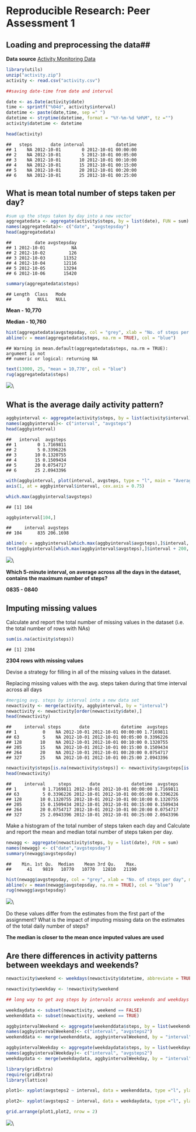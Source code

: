 # Reproducible Research: Peer Assessment 1


## Loading and preprocessing the data##

**Data source** [Activity Monitoring Data](https://d396qusza40orc.cloudfront.net/repdata%2Fdata%2Factivity.zip)


```r
library(utils)
unzip("activity.zip")
activity <- read.csv("activity.csv")

##saving date-time from date and interval

date <- as.Date(activity$date)
time <- sprintf("%04d", activity$interval)
datetime <- paste(date,time, sep =" ")
datetime <- strptime(datetime, format = "%Y-%m-%d %H%M", tz ="")
activity$datetime <- datetime

head(activity)
```

```
##   steps       date interval            datetime
## 1    NA 2012-10-01        0 2012-10-01 00:00:00
## 2    NA 2012-10-01        5 2012-10-01 00:05:00
## 3    NA 2012-10-01       10 2012-10-01 00:10:00
## 4    NA 2012-10-01       15 2012-10-01 00:15:00
## 5    NA 2012-10-01       20 2012-10-01 00:20:00
## 6    NA 2012-10-01       25 2012-10-01 00:25:00
```

 

## What is mean total number of steps taken per day?

```r
#sum up the steps taken by day into a new vector
aggregatedata <- aggregate(activity$steps, by = list(date), FUN = sum)
names(aggregatedata)<- c("date", "avgstepsday")
head(aggregatedata)
```

```
##         date avgstepsday
## 1 2012-10-01          NA
## 2 2012-10-02         126
## 3 2012-10-03       11352
## 4 2012-10-04       12116
## 5 2012-10-05       13294
## 6 2012-10-06       15420
```

```r
summary(aggregatedata$steps)
```

```
## Length  Class   Mode 
##      0   NULL   NULL
```


**Mean    - 10,770**

**Median  - 10,760**



```r
hist(aggregatedata$avgstepsday, col = "grey", xlab = "No. of steps per day", main = "No. of steps per day")
abline(v = mean(aggregatedata$steps, na.rm = TRUE), col = "blue")
```

```
## Warning in mean.default(aggregatedata$steps, na.rm = TRUE): argument is not
## numeric or logical: returning NA
```

```r
text(13000, 25, "mean = 10,770", col = "blue")
rug(aggregatedata$steps)
```

![](PA1_template_files/figure-html/unnamed-chunk-3-1.png)\



## What is the average daily activity pattern?


```r
aggbyinterval <- aggregate(activity$steps, by = list(activity$interval), FUN = mean, na.rm = TRUE)
names(aggbyinterval)<- c("interval", "avgsteps")
head(aggbyinterval)
```

```
##   interval  avgsteps
## 1        0 1.7169811
## 2        5 0.3396226
## 3       10 0.1320755
## 4       15 0.1509434
## 5       20 0.0754717
## 6       25 2.0943396
```

```r
with(aggbyinterval, plot(interval, avgsteps, type = "l", main = "Average Daily Activity", xaxt = "n"))
axis(1, at = aggbyinterval$interval, cex.axis = 0.75)

which.max(aggbyinterval$avgsteps)
```

```
## [1] 104
```

```r
aggbyinterval[104,]
```

```
##     interval avgsteps
## 104      835 206.1698
```

```r
abline(v = aggbyinterval[which.max(aggbyinterval$avgsteps),]$interval, col = "blue", lwd = 2)
text(aggbyinterval[which.max(aggbyinterval$avgsteps),]$interval + 200, 200, "max at 0835 = 206.17", col = "blue")
```

![](PA1_template_files/figure-html/unnamed-chunk-4-1.png)\

**Which 5-minute interval, on average across all the days in the dataset, contains the maximum number of steps?**

**0835 - 0840**


## Imputing missing values

Calculate and report the total number of missing values in the dataset (i.e. the total number of rows with NAs)


```r
sum(is.na(activity$steps))
```

```
## [1] 2304
```


**2304 rows with missing values**

Devise a strategy for filling in all of the missing values in the dataset. 

Replacing missing values with the avg. steps taken during that time interval across all days


```r
#merging avg. steps by interval into a new data set
newactivity <- merge(activity, aggbyinterval, by = "interval")
newactivity <- newactivity[order(newactivity$date),]
head(newactivity)
```

```
##     interval steps       date            datetime  avgsteps
## 1          0    NA 2012-10-01 2012-10-01 00:00:00 1.7169811
## 63         5    NA 2012-10-01 2012-10-01 00:05:00 0.3396226
## 128       10    NA 2012-10-01 2012-10-01 00:10:00 0.1320755
## 205       15    NA 2012-10-01 2012-10-01 00:15:00 0.1509434
## 264       20    NA 2012-10-01 2012-10-01 00:20:00 0.0754717
## 327       25    NA 2012-10-01 2012-10-01 00:25:00 2.0943396
```

```r
newactivity$steps[is.na(newactivity$steps)] <- newactivity$avgsteps[is.na(newactivity$steps)]
head(newactivity)
```

```
##     interval     steps       date            datetime  avgsteps
## 1          0 1.7169811 2012-10-01 2012-10-01 00:00:00 1.7169811
## 63         5 0.3396226 2012-10-01 2012-10-01 00:05:00 0.3396226
## 128       10 0.1320755 2012-10-01 2012-10-01 00:10:00 0.1320755
## 205       15 0.1509434 2012-10-01 2012-10-01 00:15:00 0.1509434
## 264       20 0.0754717 2012-10-01 2012-10-01 00:20:00 0.0754717
## 327       25 2.0943396 2012-10-01 2012-10-01 00:25:00 2.0943396
```


Make a histogram of the total number of steps taken each day and Calculate and report the mean and median total number of steps taken per day. 


```r
newagg <- aggregate(newactivity$steps, by = list(date), FUN = sum)
names(newagg) <- c("date","avgstepsday")
summary(newagg$avgstepsday)
```

```
##    Min. 1st Qu.  Median    Mean 3rd Qu.    Max. 
##      41    9819   10770   10770   12810   21190
```

```r
hist(newagg$avgstepsday, col = "grey", xlab = "No. of steps per day", main = "No. of steps per day")
abline(v = mean(newagg$avgstepsday, na.rm = TRUE), col = "blue")
rug(newagg$avgstepsday)
```

![](PA1_template_files/figure-html/unnamed-chunk-7-1.png)\

Do these values differ from the estimates from the first part of the assignment? What is the impact of imputing missing data on the estimates of the total daily number of steps?

**The median is closer to the mean once imputed values are used**

## Are there differences in activity patterns between weekdays and weekends?



```r
newactivity$weekend <- weekdays(newactivity$datetime, abbreviate = TRUE) == "Sun" | weekdays(newactivity$datetime, abbreviate = TRUE) == "Sat"

newactivity$weekday <- !newactivity$weekend

## long way to get avg steps by intervals across weekends and weekdays separately. Still learning how to create functions so this is all a bit manual. 

weekdaydata <- subset(newactivity, weekend == FALSE)
weekenddata <- subset(newactivity, weekend == TRUE)

aggbyintervalWeekend <- aggregate(weekenddata$steps, by = list(weekenddata$interval), FUN = mean, na.rm = TRUE)
names(aggbyintervalWeekend)<- c("interval", "avgsteps2")
weekenddata <- merge(weekenddata, aggbyintervalWeekend, by = "interval")

aggbyintervalWeekday <- aggregate(weekdaydata$steps, by = list(weekdaydata$interval), FUN = mean, na.rm = TRUE)
names(aggbyintervalWeekday)<- c("interval", "avgsteps2")
weekdaydata <- merge(weekdaydata, aggbyintervalWeekday, by = "interval")

library(gridExtra)
require(gridExtra)
library(lattice)

plot1<- xyplot(avgsteps2 ~ interval, data = weekenddata, type ="l", ylab ="avg. no of steps", main ="weekend")

plot2<- xyplot(avgsteps2 ~ interval, data = weekdaydata, type ="l", ylab = "avg. no of steps", main ="weekday")

grid.arrange(plot1,plot2, nrow = 2)
```

![](PA1_template_files/figure-html/unnamed-chunk-8-1.png)\

